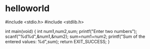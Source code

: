 # helloworld
#include <stdio.h>
#include <stdlib.h>

int main(void) {
	int num1,num2,sum;
	printf("Enter two numbers");
	scanf("%d%d",&num1,&num2);
	sum=num1+num2;
	printf("Sum of the entered values: %d",sum);
	return EXIT_SUCCESS;
}
